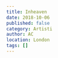 ```yaml
---
title: Inheaven
date: 2018-10-06
published: false
category: Artisti
author: AC
location: London
tags: []
---
```


